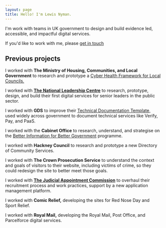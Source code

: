 ```yaml
---
layout: page
title: Hello! I'm Lewis Nyman.
---
```


<p class="intro">I'm work with teams in UK government to design and build evidence led, accessible, and impactful digital services.</p>

<p>If you'd like to work with me, please <a href="mailto:hello@lewisnyman.co.uk">get in touch</a></p>

<h2>Previous projects</h2>

I worked with **The Ministry of Housing, Communities, and Local Government** to research and prototype a [Cyber Health Framework for Local Councils.](https://dluhcdigital.blog.gov.uk/2021/03/02/kicking-off-the-cyber-health-framework-alpha-phase/)

I worked with **[The National Leadership Centre](https://www.nationalleadership.gov.uk/)** to research, prototype, design, and build their first digital services for senior leaders in the public sector.

I worked with **GDS** to improve their [Technical Documentation Template,](https://tdt-documentation.london.cloudapps.digital/) used widely across government to document technical services like Verify, Pay, and PaaS.

I worked with the **Cabinet Office** to research, understand, and strategise on the [Better Information for Better Government](https://www.gov.uk/government/publications/better-information-for-better-government) programme.

I worked with **Hackney Council** to research and prototype a new Directory of Community Services.

I worked with **The Crown Prosecution Service** to understand the context and goals of visitors to their website, including victims of crime, so they could redesign the site to better meet those goals.

I worked with **[The Judicial Appointment Commission](https://judicialappointments.gov.uk/)** to overhaul their recruitment process and work practices, support by a new application management platform.

I worked with **Comic Relief,** developing the sites for Red Nose Day and Sport Relief.

I worked with **Royal Mail,** developing the Royal Mail, Post Office, and Parcelforce digital services.
